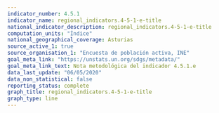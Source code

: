 ```yaml
---
indicator_number: 4.5.1
indicator_name: regional_indicators.4-5-1-e-title
national_indicator_description: regional_indicators.4-5-1-e-title
computation_units: "Índice"
national_geographical_coverage: Asturias
source_active_1: true
source_organisation_1: "Encuesta de población activa, INE"
goal_meta_link: "https://unstats.un.org/sdgs/metadata/"
goal_meta_link_text: Nota metodológica del indicador 4.5.1.e
data_last_update: "06/05/2020"
data_non_statistical: false
reporting_status: complete
graph_title: regional_indicators.4-5-1-e-title
graph_type: line
---
```

